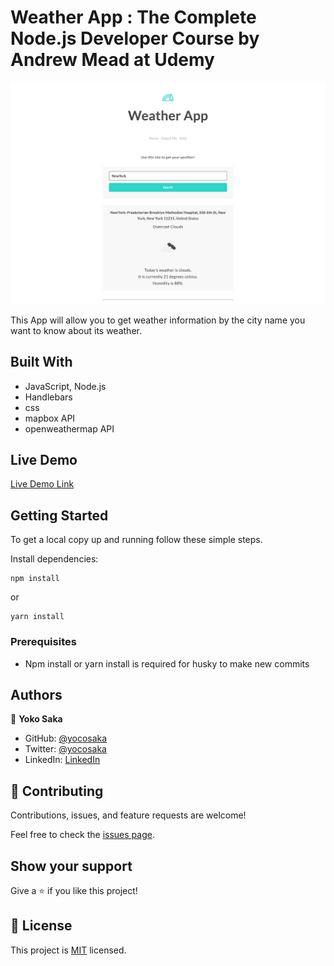 # Weather App : The Complete Node.js Developer Course by Andrew Mead at Udemy

![screenshot](./app_screenshot.png)

This App will allow you to get weather information by the city name you want to know about its weather.

## Built With

- JavaScript, Node.js
- Handlebars
- css
- mapbox API
- openweathermap API

## Live Demo

[Live Demo Link](https://yocosaka-weather-app.herokuapp.com/)


## Getting Started

To get a local copy up and running follow these simple steps.

Install dependencies:

```
npm install
```

or 

```
yarn install
```

### Prerequisites

- Npm install or yarn install is required for husky to make new commits


## Authors

👤 **Yoko Saka**

- GitHub: [@yocosaka](https://github.com/yocosaka)
- Twitter: [@yocosaka](https://twitter.com/yocosaka)
- LinkedIn: [LinkedIn](https://www.linkedin.com/in/yokosaka)

## 🤝 Contributing

Contributions, issues, and feature requests are welcome!

Feel free to check the [issues page](../../issues).

## Show your support

Give a ⭐️ if you like this project!

## 📝 License

This project is [MIT](lic.url) licensed.
